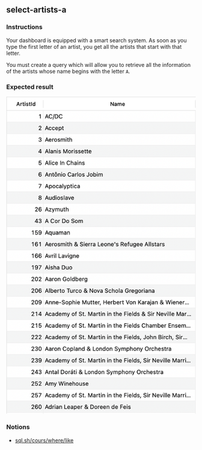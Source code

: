 ## select-artists-a

### Instructions

Your dashboard is equipped with a smart search system. As soon as you type the first letter of an artist, you get all the artists that start with that letter.

You must create a query which will allow you to retrieve all the information of the artists whose name begins with the letter `A`.

### Expected result

![Expected Result](./expected.png)

### Notions

- [sql.sh/cours/where/like](https://sql.sh/cours/where/like)
